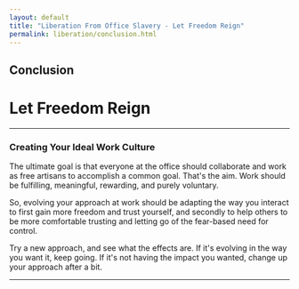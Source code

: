 ```yaml
---
layout: default
title: "Liberation From Office Slavery - Let Freedom Reign"
permalink: liberation/conclusion.html
---
```


## Conclusion
# Let Freedom Reign

----

### Creating Your Ideal Work Culture

The ultimate goal is that everyone at the office should collaborate and work as free artisans to accomplish a common goal. That's the aim. Work should be fulfilling, meaningful, rewarding, and purely voluntary. 

So, evolving your approach at work should be adapting the way you interact to first gain more freedom and trust yourself, and secondly to help others to be more comfortable trusting and letting go of the fear-based need for control.

Try a new approach, and see what the effects are. If it's evolving in the way you want it, keep going. If it's not having the impact you wanted, change up your approach after a bit. 

----




